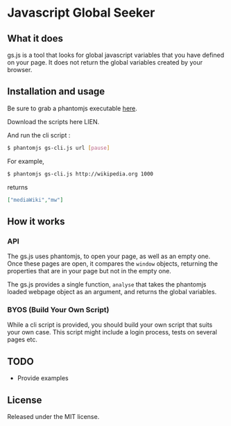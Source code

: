 # Javascript Global Seeker

## What it does

gs.js is a tool that looks for global javascript variables that you have defined on your page. It does not return the global variables created by your browser.

## Installation and usage

Be sure to grab a phantomjs executable [here](http://phantomjs.org/download.html).

Download the scripts here LIEN.

And run the cli script :

```bash
$ phantomjs gs-cli.js url [pause]
```

For example,

```bash
$ phantomjs gs-cli.js http://wikipedia.org 1000
```

returns 

```json
["mediaWiki","mw"]
```



## How it works

### API

The gs.js uses phantomjs, to open your page, as well as an empty one. Once these pages are open, it compares the `window` objects, returning the properties that are in your page but not in the empty one.

The gs.js provides a single function, `analyse` that takes the phantomjs loaded webpage object as an argument, and returns the global variables.

### BYOS (Build Your Own Script)

While a cli script is provided, you should build your own script that suits your own case. This script might include a login process, tests on several pages etc.

## TODO

- Provide examples

## License

Released under the MIT license.